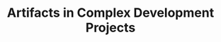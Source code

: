 ---
layout: page
title: Artifacts in Complex Development Projects
description: 
img: 
importance: 1
---
